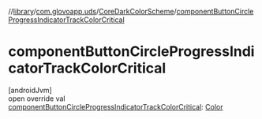 //[library](../../../index.md)/[com.glovoapp.uds](../index.md)/[CoreDarkColorScheme](index.md)/[componentButtonCircleProgressIndicatorTrackColorCritical](component-button-circle-progress-indicator-track-color-critical.md)

# componentButtonCircleProgressIndicatorTrackColorCritical

[androidJvm]\
open override val [componentButtonCircleProgressIndicatorTrackColorCritical](component-button-circle-progress-indicator-track-color-critical.md): [Color](https://developer.android.com/reference/kotlin/androidx/compose/ui/graphics/Color.html)
